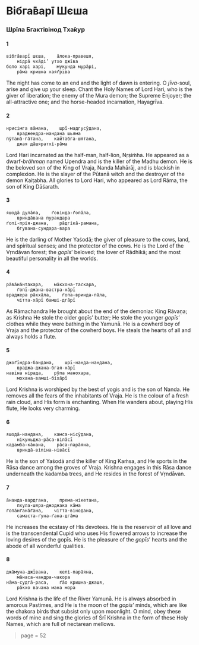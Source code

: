 # Вібга̄варī Шєша

### Шрīла Бгактівінод Тха̄кур

#### 1

    вібга̄варī шєша,    а̄лока-правешя,
        нідра̄ чха̄ді’ утхо джīва
    боло харі харі,    мукунда мура̄рі,
        ра̄ма кришна хаяґрīва

The night has come to an end and the light of dawn is entering. O *jīva*-soul, arise and give up your sleep. Chant the Holy Names of Lord Hari, who is the giver of liberation; the enemy of the Mura demon; the Supreme Enjoyer; the all-attractive one; and the horse-headed incarnation, Hayagrīva.

#### 2

    нрисімга ва̄мана,    шрī-мадгусӯдана,
        враджендра-нандана шьяма
    пӯтана̄-га̄тана,    кайтабга-шятана,
        джая да̄шяратхі-ра̄ма

Lord Hari incarnated as the half-man, half-lion, Nṛṣiṁha. He appeared as a  dwarf-*brāhmaṇ* named Upendra and is the killer of the Madhu demon. He is the beloved son of the King of Vraja, Nanda Mahārāj, and is blackish in complexion. He is the slayer of the Pūtanā witch and the destroyer of the demon Kaiṭabha. All glories to Lord Hari, who appeared as Lord Rāma, the son of King Dāśarath.

#### 3

    яшода̄ дула̄ла,    ґовінда-ґопа̄ла,
        вринда̄вана пурандара
    ґопī-прія-джана,    ра̄дгіка̄-рамана,
        бгувана-сундара-вара

He is the darling of Mother Yaśodā; the giver of pleasure to the cows, land, and spiritual senses; and the protector of the cows. He is the Lord of the Vṛndāvan forest; the *gopīs*’ beloved; the lover of Rādhikā; and the most beautiful personality in all the worlds.

#### 4

    ра̄ва̄на̄нтакара,    ма̄кхона-таскара,
        ґопī-джана-вастра-ха̄рī
    враджера ра̄кха̄ла,    ґопа-вринда-па̄ла,
        чітта-ха̄рī бамші-дга̄рī

As Rāmachandra He brought about the end of the demoniac King Rāvaṇa; as Krishna He stole the older gopīs’ butter; He stole the younger *gopīs*’ clothes while they were bathing in the Yamunā. He is a cowherd boy of Vraja and the protector of the cowherd boys. He steals the hearts of all and always holds a flute.

#### 5

    джоґīндра-бандана,    шрī-нанда-нандана,
        враджа-джана-бгая-ха̄рī
    навīна нīрада,    рӯпа манохара,
        мохана-вамші-біха̄рī

Lord Krishna is worshiped by the best of yogis and is the son of Nanda. He removes all the fears of the inhabitants of Vraja. He is the colour of a fresh rain cloud, and His form is enchanting. When He wanders about, playing His flute, He looks very charming.

#### 6

    яшода̄-нандана,    камса-нісӯдана,
        нікуньджа-ра̄са-віла̄сī
    кадамба-ка̄нана,    ра̄са-пара̄яна,
        вринда̄-віпіна-ніва̄сī

He is the son of Yaśodā and the killer of King Kaṁsa, and He sports in the Rāsa dance among the groves of Vraja. Krishna engages in this Rāsa dance underneath the kadamba trees, and He resides in the forest of Vṛndāvan.

#### 7

    а̄нанда-вардгана,    према-нікетана,
        пхула-шяра-джоджака ка̄ма
    ґопа̄нґана̄ґана,    чітта-вінодана,
        самаста-ґуна-ґана-дга̄ма

He increases the ecstasy of His devotees. He is the reservoir of all love and is the transcendental Cupid who uses His flowered arrows to increase the loving desires of the gopīs. He is the pleasure of the *gopīs*’ hearts and the abode of all wonderful qualities.

#### 8

    джа̄муна-джīвана,    келі-пара̄яна,
        ма̄наса-чандра-чакора
    на̄ма-судга̄-раса,    ґа̄о кришна-джашя,
        ра̄кхо вачана мана мора

Lord Krishna is the life of the River Yamunā. He is always absorbed in amorous Pastimes, and He is the moon of the *gopīs*’ minds, which are like the chakora birds that subsist only upon moonlight. O mind, obey these words of mine and sing the glories of Śrī Krishna in the form of these Holy Names, which are full of nectarean mellows.


> page = 52